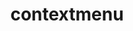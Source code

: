 ---
layout: home
sidebar: false

title: contextmenu
titleTemplate: Customize your context menu

hero:
  name: "@contextmenu"
  text: Customize your context menu
  tagline: A lightning weight library that helps you to customize your context menu.
  image:
    src: https://developer.apple.com/design/human-interface-guidelines/images/intro/components/context-menu-intro_2x.png
    alt: "@contextmenu"
  actions:
    - theme: brand
      text: Get Started
      link: /guide/
    - theme: alt
      text: Features
      link: /guide/features
    - theme: alt
      text: View on GitHub
      link: https://github.com/vaakian/contextmenu

features:
  - title: Multi-framework support
    details: Support Vue(2&3) / React / Angular / Solid / Preact and more coming soon...
    icon: 🔨
  - title: Customizable
    details:  Use opted-in UI component or handle everything style yourself.
    icon: 🎨
  - title: Fully tree-shakeable
    details: Only bundles what you need.
    icon: 🎄
  - title: Type strong
    details: Fully written in TypeScript, everything is typed.
    icon: 💪
---